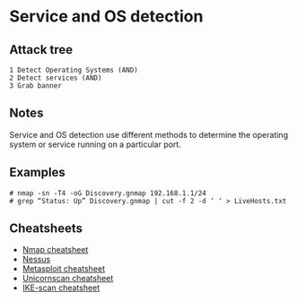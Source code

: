 # Service and OS detection

## Attack tree

```text
1 Detect Operating Systems (AND)
2 Detect services (AND)
3 Grab banner
```
## Notes

Service and OS detection use different methods to determine the operating system or service running on a particular port.

## Examples

```text
# nmap -sn -T4 -oG Discovery.gnmap 192.168.1.1/24
# grep “Status: Up” Discovery.gnmap | cut -f 2 -d ‘ ‘ > LiveHosts.txt
```

## Cheatsheets

* [Nmap cheatsheet](https://github.com/tymyrddin/nest-egg/blob/main/cheatsheets/Nmap-cheatsheet.md)
* [Nessus](https://github.com/tymyrddin/nest-egg/blob/main/cheatsheets/Nessus-cheatsheet.md)
* [Metasploit cheatsheet](https://github.com/tymyrddin/nest-egg/blob/main/guides/Metasploit-cheatsheet.pdf)
* [Unicornscan cheatsheet](https://github.com/tymyrddin/nest-egg/blob/main/cheatsheets/Unicornscan-cheatsheet.md)
* [IKE-scan cheatsheet](https://github.com/tymyrddin/nest-egg/blob/main/cheatsheets/IKE-scan-cheatsheet.md)




